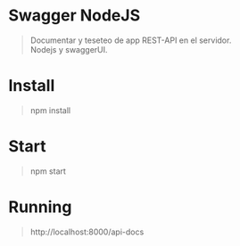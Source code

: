 # Swagger NodeJS

> Documentar y teseteo de app REST-API en el servidor.\
> Nodejs y swaggerUI.

# Install

> npm install

# Start

> npm start


# Running

> http://localhost:8000/api-docs